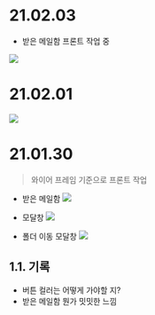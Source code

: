 # 21.02.03
- 받은 메일함 프론트 작업 중

![](https://images.velog.io/images/withcolinsong/post/284d712e-690c-41e0-9196-cd360c6c7e3b/image.png)

# 21.02.01

![](https://images.velog.io/images/withcolinsong/post/d086b97a-4a67-45b2-b890-3855408d4769/image.png)


# 21.01.30

> 와이어 프레임 기준으로 프론트 작업

- 받은 메일함
![](https://images.velog.io/images/withcolinsong/post/854b4da0-558a-42fc-bb3e-ef5566c91735/image.png)

- 모달창
![](https://images.velog.io/images/withcolinsong/post/230024ff-74ae-40b4-af27-e8218e525f8c/image.png)

- 폴더 이동 모달창
![](https://images.velog.io/images/withcolinsong/post/f575782c-94f4-489f-a600-a09a957724d7/image.png)


## 1.1. 기록
- 버튼 컬러는 어떻게 가야할 지?
- 받은 메일함 뭔가 밋밋한 느낌